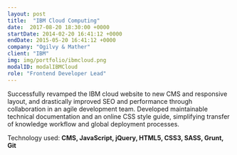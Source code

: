 ```yaml
---
layout: post
title:  "IBM Cloud Computing"
date:  2017-08-20 18:30:00 +0000
startDate: 2014-02-20 16:41:12 +0000
endDate: 2015-05-20 16:41:12 +0000
company: "Ogilvy & Mather"
client: "IBM"
img: img/portfolio/ibmcloud.png
modalID: modalIBMCloud
role: "Frontend Developer Lead"
---
```

Successfully revamped the IBM cloud website to new CMS and responsive layout, and drastically improved SEO and performance through collaboration in an agile development team. Developed maintainable technical documentation and an online CSS style guide, simplifying transfer of knowledge workflow and global deployment processes.

Technology used: **CMS, JavaScript, jQuery, HTML5, CSS3, SASS, Grunt, Git**

